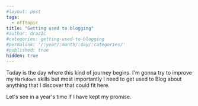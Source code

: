 ```yaml
---
#layout: post
tags:
  - offtopic
title: "Getting used to blogging"
#author: draz1c
#categories: getting-used-to-blogging
#permalink: '/:year/:month/:day/:categories/'
#published: true
hidden: true
---
```


Today is the day where this kind of journey begins. I'm gonna try to improve my `Markdown` skills but most importantly I need to get used to Blog about anything that I discover that could fit here. 

Let's see in a year's time if I have kept my promise.



